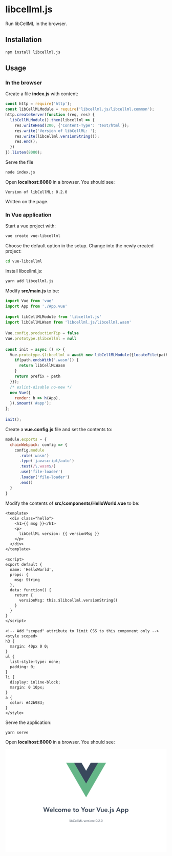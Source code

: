 
# libcellml.js

Run libCellML in the browser.

## Installation

``` bash
npm install libcellml.js
```

## Usage

### In the browser

Create a file **index.js** with content:

``` javascript
const http = require('http');
const libCellMLModule = require('libcellml.js/libcellml.common');
http.createServer(function (req, res) {
  libCellMLModule().then(libcellml => {
    res.writeHead(200, {'Content-Type': 'text/html'});
    res.write('Version of libCellML: ');
    res.write(libcellml.versionString());
    res.end();
  })
}).listen(8080);
```

Serve the file

``` bash
node index.js
```

Open **localhost:8080** in a browser.
You should see:

```
Version of libCellML: 0.2.0
```

Written on the page.

### In Vue application

Start a vue project with:

```bash
vue create vue-libcellml
```

Choose the default option in the setup.
Change into the newly created project:

```bash
cd vue-libcellml
```

Install libcellml.js:

```bash
yarn add libcellml.js
```

Modify **src/main.js** to be:

```javascript
import Vue from 'vue'
import App from './App.vue'

import libCellMLModule from 'libcellml.js'
import libCellMLWasm from 'libcellml.js/libcellml.wasm'

Vue.config.productionTip = false
Vue.prototype.$libcellml = null

const init = async () => {
  Vue.prototype.$libcellml = await new libCellMLModule({locateFile(path, prefix) {
    if(path.endsWith('.wasm')) {
      return libCellMLWasm
    }
    return prefix + path
  }});
  /* eslint-disable no-new */
  new Vue({
    render: h => h(App),
  }).$mount('#app');
};
 
init();
```

Create a **vue.config.js** file and set the contents to:

```javascript
module.exports = {
  chainWebpack: config => {
    config.module
      .rule('wasm')
      .type('javascript/auto')
      .test(/\.wasm$/)
      .use('file-loader')
      .loader('file-loader')
      .end()
  }
}
```

Modify the contents of **src/components/HelloWorld.vue** to be:

```vue
<template>
  <div class="hello">
    <h1>{{ msg }}</h1>
    <p>
      libCellML version: {{ versionMsg }}
    </p>
  </div>
</template>

<script>
export default {
  name: 'HelloWorld',
  props: {
    msg: String
  },
  data: function() {
    return {
      versionMsg: this.$libcellml.versionString()
    }
  }
}
</script>

<!-- Add "scoped" attribute to limit CSS to this component only -->
<style scoped>
h3 {
  margin: 40px 0 0;
}
ul {
  list-style-type: none;
  padding: 0;
}
li {
  display: inline-block;
  margin: 0 10px;
}
a {
  color: #42b983;
}
</style>
```

Serve the application:

```bash
yarn serve
```

Open **localhost:8000** in a browser.
You should see:

![Vue app showing libcellml version](src/bindings/javascript/vue-app-with-libcellml.png)
